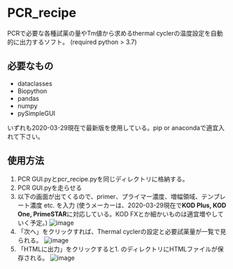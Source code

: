 # PCR_recipe
PCRで必要な各種試薬の量やTm値から求めるthermal cyclerの温度設定を自動的に出力するソフト。
(required python > 3.7)

## 必要なもの
+ dataclasses
+ Biopython
+ pandas
+ numpy
+ pySimpleGUI

いずれも2020-03-29現在で最新版を使用している。pip or anacondaで適宜入れて下さい。

## 使用方法
1. PCR GUI.pyとpcr_recipe.pyを同じディレクトリに格納する。
2. PCR GUI.pyを走らせる
3. 以下の画面が出てくるので、primer、プライマー濃度、増幅領域、テンプレート濃度 etc. を入力
   (使うメーカーは、2020-03-29現在で**KOD Plus, KOD One, PrimeSTAR**に対応している。KOD FXとか細かいものは適宜増やしていく予定。)
   ![image](https://user-images.githubusercontent.com/41857834/112964797-9c107680-9183-11eb-91d3-5db7c93d7ba1.png)
4. 「次へ」をクリックすれば、Thermal cyclerの設定と必要試薬量が一覧で見られる。
![image](https://user-images.githubusercontent.com/41857834/112964841-a6cb0b80-9183-11eb-9f41-e1a54a145b5d.png)
5. 「HTMLに出力」をクリックすると1. のディレクトリにHTMLファイルが保存される。
![image](https://user-images.githubusercontent.com/41857834/112964922-b9454500-9183-11eb-9eb3-f9186787908c.png)
